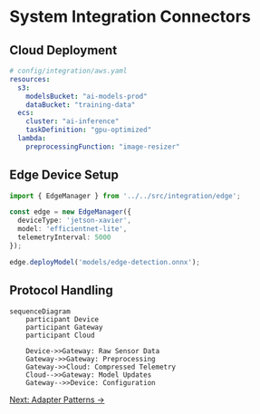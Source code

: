 # System Integration Connectors

## Cloud Deployment
```yaml
# config/integration/aws.yaml
resources:
  s3:
    modelsBucket: "ai-models-prod"
    dataBucket: "training-data"
  ecs:
    cluster: "ai-inference"
    taskDefinition: "gpu-optimized"
  lambda:
    preprocessingFunction: "image-resizer"
```

## Edge Device Setup
```typescript
import { EdgeManager } from '../../src/integration/edge';

const edge = new EdgeManager({
  deviceType: 'jetson-xavier',
  model: 'efficientnet-lite',
  telemetryInterval: 5000
});

edge.deployModel('models/edge-detection.onnx');
```

## Protocol Handling
```mermaid
sequenceDiagram
    participant Device
    participant Gateway
    participant Cloud
    
    Device->>Gateway: Raw Sensor Data
    Gateway->>Gateway: Preprocessing
    Gateway->>Cloud: Compressed Telemetry
    Cloud-->>Gateway: Model Updates
    Gateway-->>Device: Configuration
```

[Next: Adapter Patterns →](../adapters-guide.md)